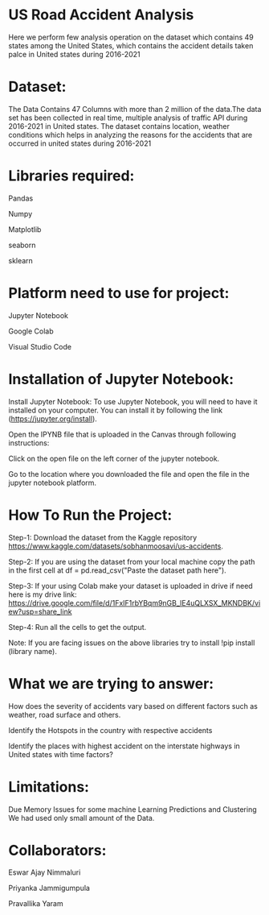 # US Road Accident Analysis
Here we perform few analysis operation on the dataset which contains 49 states among the United States, which contains the accident details taken palce in United states during 2016-2021

# Dataset:
The Data Contains 47 Columns with more than 2 million of the data.The data set has been collected in real time, multiple analysis of traffic API during 2016-2021 in United states. The dataset contains location, weather conditions which helps in analyzing the reasons for the accidents that are occurred in united states during 2016-2021

# Libraries required:

Pandas

Numpy

Matplotlib

seaborn

sklearn

# Platform need to use for project:

Jupyter Notebook

Google Colab

Visual Studio Code

# Installation of Jupyter Notebook:

Install Jupyter Notebook: To use Jupyter Notebook, you will need to have it installed on your computer. You can install it by following the link (https://jupyter.org/install).

Open the IPYNB file that is uploaded in the Canvas through following instructions:

Click on the open file on the left corner of the jupyter notebook.

Go to the location where you downloaded the file and open the file in the jupyter notebook platform.


# How To Run the Project:
Step-1: Download the dataset from the Kaggle repository https://www.kaggle.com/datasets/sobhanmoosavi/us-accidents.

Step-2: If you are using the dataset from your local machine copy the path in the first cell at df = pd.read_csv("Paste the dataset path here").

Step-3: If your using Colab make your dataset is uploaded in drive if need here is my drive link: https://drive.google.com/file/d/1FxIF1rbYBqm9nGB_lE4uQLXSX_MKNDBK/view?usp=share_link

Step-4: Run all the cells to get the output.

Note: If you are facing issues on the above libraries try to install !pip install (library name).

# What we are trying to answer:

How does the severity of accidents vary based on different factors such as weather, road
surface and others.

Identify the Hotspots in the country with respective accidents

Identify the places with highest accident on the interstate highways in United states with
time factors?

# Limitations:

Due Memory Issues for some machine Learning Predictions and Clustering We had used only small amount of the Data.


# Collaborators:

Eswar Ajay Nimmaluri

Priyanka Jammigumpula

Pravallika Yaram
